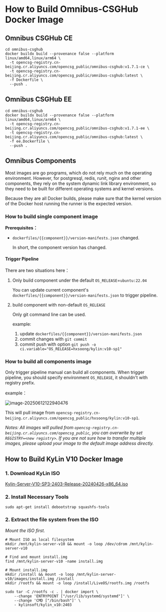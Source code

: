 # How to Build Omnibus-CSGHub Docker Image

## Omnibus CSGHub CE

```shell
cd omnibus-csghub
docker buildx build --provenance false --platform linux/amd64,linux/arm64 \
  -t opencsg-registry.cn-beijing.cr.aliyuncs.com/opencsg_public/omnibus-csghub:v1.7.1-ce \
  -t opencsg-registry.cn-beijing.cr.aliyuncs.com/opencsg_public/omnibus-csghub:latest \
  -f Dockerfile \
  --push .
```

## Omnibus CSGHub EE

```shell
cd omnibus-csghub
docker buildx build --provenance false --platform linux/amd64,linux/arm64 \
  -t opencsg-registry.cn-beijing.cr.aliyuncs.com/opencsg_public/omnibus-csghub:v1.7.1-ee \
  -t opencsg-registry.cn-beijing.cr.aliyuncs.com/opencsg_public/omnibus-csghub:latest \
  -f ee.Dockerfile \
  --push .
```

## Omnibus Components 

Most images are go programs, which do not rely much on the operating environment. However, for postgresql, redis, runit, nginx and other components, they rely on the system dynamic link library environment, so they need to be built for different operating systems and kernel versions.

Because they are all Docker builds, please make sure that the kernel version of the Docker host running the runner is the expected version.

### How to build single component image

**Prerequisites：**

- `dockerfiles/{{component}}/version-manifests.json` changed.

     In short, the component version has changed.

#### Trigger Pipeline

There are two situations here：

1. Only build component under the default `OS_RELEASE`=`ubuntu:22.04`

    You can update current component's `dockerfiles/{{component}}/version-manifests.json` to trigger pipeline.

2. build component with non-default `OS_RELEASE`

    Only git command line can be used.

    example:

    1. update `dockerfiles/{{component}}/version-manifests.json`
    2. commit changes with `git commit`
    3. commit push with option `git push -o ci.variable="OS_RELEASE=hxsoong/kylin:v10-sp1"`

### How to build all components image

Only trigger pipeline manual can build all components. When trigger pipeline, you should specify environment `OS_RELEASE`, it shouldn't with registry prefix.

example：

![image-20250612122940476](./assets/image-20250612122940476.png)

This will pull image from `opencsg-registry.cn-beijing.cr.aliyuncs.com/opencsg_public/hxsoong/kylin:v10-sp1`.



_Notes: All images will pulled from `opencsg-registry.cn-beijing.cr.aliyuncs.com/opencsg_public`, you can overwrite by set `REGISTRY=<new registry>`. If you are not sure how to transfer multiple images, please upload your image to the default image address directly._

## How to Build KyLin V10 Docker Image

### 1. Download KyLin ISO

[Kylin-Server-V10-SP3-2403-Release-20240426-x86_64.iso](https://iso.kylinos.cn/web_pungi/download/cdn/9D2GPNhvxfsF3BpmRbJjlKu0dowkAc4i/Kylin-Server-V10-SP3-2403-Release-20240426-x86_64.iso)

### 2. Install Necessary Tools

```shell
sudo apt-get install debootstrap squashfs-tools
```

### 2. Extract the file system from the ISO

*Mount the ISO first.*

```shell
# Mount ISO as local filesystem
mkdir /mnt/kylin-server-v10 && mount -o loop /dev/cdrom /mnt/kylin-server-v10

# Find and mount install.img
find /mnt/kylin-server-v10 -name install.img

# Mount install.img
mkdir /install && mount -o loop /mnt/kylin-server-v10/images/install.img /install
mkdir /rootfs && mount -o loop /install/LiveOS/rootfs.img /rootfs

sudo tar -C /rootfs -c . | docker import \
	--change 'ENTRYPOINT ["/usr/lib/systemd/systemd"]' \
	--change 'CMD ["/bin/bash"]' \
	- kylinsoft/kylin_v10:2403
```


